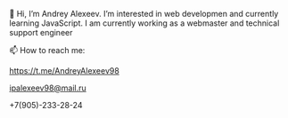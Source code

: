 👋 
Hi, I’m Andrey Alexeev. I’m interested in web developmen and currently learning JavaScript. I am currently working as a webmaster and technical support engineer

📫 How to reach me:

https://t.me/AndreyAlexeev98

ipalexeev98@mail.ru

+7(905)-233-28-24


<!---
AndreyAlexeev98/AndreyAlexeev98 is a ✨ special ✨ repository because its `README.md` (this file) appears on your GitHub profile.
You can click the Preview link to take a look at your changes.
--->
